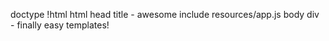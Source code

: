 doctype !html
html
    head
        title
            - awesome
        include resources/app.js
    body
        div
            - finally easy templates!